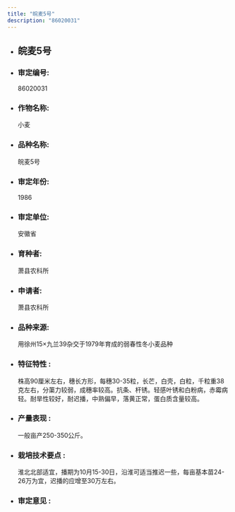 ```yaml
---
title: "皖麦5号"
description: "86020031"
---
```

* ## 皖麦5号
* ###  审定编号:  
   86020031

*  ### 作物名称:  
   小麦

*   ###  品种名称: 
    皖麦5号

*   ### 审定年份: 
    1986

*   ### 审定单位:  
    安徽省

*   ### 育种者:  
    萧县农科所

*   ### 申请者:  
    萧县农科所

*   ### 品种来源:  
    用徐州15×九兰39杂交于1979年育成的弱春性冬小麦品种

*   ### 特征特性 : 
    株高90厘米左右，穗长方形，每穗30-35粒，长芒，白壳，白粒，千粒重38克左右，分蕖力较弱，成穗率较高。抗条、杆锈。轻感叶锈和白粉病，赤霉病轻。耐旱性较好，耐迟播，中熟偏早，落黄正常，蛋白质含量较高。

*   ### 产量表现 : 
    一般亩产250-350公斤。

*   ### 栽培技术要点 : 
    淮北北部适宜，播期为10月15-30日，沿淮可适当推迟一些，每亩基本苗24-26万为宜，迟播的应增至30万左右。

*   ### 审定意见 : 
    
